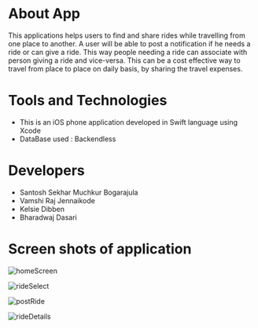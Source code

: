 # About App

This applications helps users to find and share rides while travelling from one place to another.
A user will be able to post a notification if he needs a ride or can give a ride. This way people needing a ride can associate with person giving a ride and vice-versa. This can be a cost effective way to travel from place to place on daily basis, by sharing the travel expenses. 

# Tools and Technologies

- This is an iOS phone application developed in Swift language using Xcode
- DataBase used : Backendless

# Developers

- Santosh Sekhar Muchkur Bogarajula
- Vamshi Raj Jennaikode
- Kelsie Dibben
- Bharadwaj Dasari

# Screen shots of application

![homeScreen](https://github.com/santoshsekhar/Rebu/blob/master/docs/pic1.png)

![rideSelect](https://github.com/santoshsekhar/Rebu/blob/master/docs/pic2.png)

![postRide](https://github.com/santoshsekhar/Rebu/blob/master/docs/pic3.png)

![rideDetails](https://github.com/santoshsekhar/Rebu/blob/master/docs/pic4.png)

